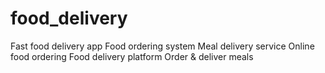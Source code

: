 # food_delivery
Fast food delivery app  Food ordering system  Meal delivery service  Online food ordering  Food delivery platform  Order &amp; deliver meals
